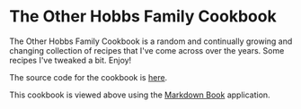 # The Other Hobbs Family Cookbook

The Other Hobbs Family Cookbook is a random and continually growing and changing collection of recipes that
I've come across over the years. Some recipes I've tweaked a bit. Enjoy!

The source code for the cookbook is [here](https://github.com/craigahobbs/other-hobbs-family-cookbook#readme).

This cookbook is viewed above using the [Markdown Book](https://github.com/craigahobbs/markdown-book#readme) application.
